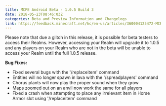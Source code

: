 ```yaml
---
title: MCPE Android Beta - 1.0.5 Build 3
date: 2018-05-23T08:46:03Z
categories: Beta and Preview Information and Changelogs
link: https://feedback.minecraft.net/hc/en-us/articles/360004125472-MCPE-Android-Beta-1-0-5-Build-3
---
```


Please note that due a glitch in this release, it is possible for beta testers to access their Realms. However, accessing your Realm will upgrade it to 1.0.5 and any players on your Realm who are not in the beta will be unable to access your Realm until the full 1.0.5 release.  
  
**Bug Fixes:**

- Fixed several bugs with the '/replaceitem' command 
- Entities will no longer spawn in lava with the '/spreadplayers' command 
- Chorus plants will now play the proper sound when they grow
- Maps zoomed out on an anvil now work the same for all players 
- Fixed a crash when attempting to place any irrelevant item in Horse Armor slot using '/replaceitem' command
